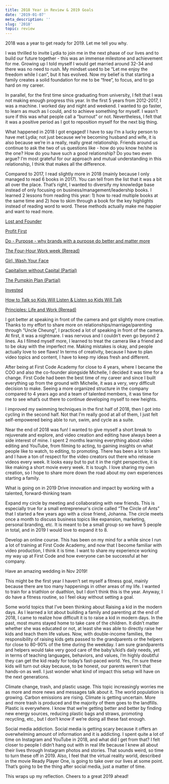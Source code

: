 ```yaml
---
title: 2018 Year in Review & 2019 Goals
date: '2019-01-07'
meta_description: ''
slug: '2018'
topic: review
---
```


2018 was a year to get ready for 2019. Let me tell you why.

I was thrilled to invite Lydia to join me in the next phase of our lives and to build our future together - this was an immense milestone and achievement for me. Growing up I told myself I would get married around 32-34 and there was no need to rush. My mindset used to be “Let me enjoy the freedom while I can”, but it has evolved. Now my belief is that starting a family creates a solid foundation for me to be “free”, to focus, and to go hard on my career.

In parallel, for the first time since graduating from university, I felt that I was not making enough progress this year. In the first 5 years from 2012-2017, I was a machine. I worked day and night and weekend. I wanted to go faster, to learn as much as I could, and to achieve something for myself. I wasn’t sure if this was what people call a “burnout” or not. Nevertheless, I felt that it was a positive period as I got to reposition myself for the next big thing.

What happened in 2018
I got engaged! I have to say I’m a lucky person to have met Lydia; not just because we’re becoming husband and wife, it is also because we’re in a really, really great relationship. Friends around us continue to ask the two of us questions like - how do you know he/she is the one? How do you have such a good relationship? Do you two even argue? I’m most grateful for our approach and mutual understanding in this relationship, I think that makes all the difference.

Compared to 2017, I read slightly more in 2018 (mainly because I only managed to read 6 books in 2017). You can tell from the list that it was a bit all over the place. That’s right, I wanted to diversify my knowledge base instead of only focusing on business/management/leadership books. I learned 2 lessons from reading this year: 1) how to read multiple books at the same time and 2) how to skim through a book for the key highlights instead of reading word to word. These methods actually make me happier and want to read more.

<a href="https://amzn.to/3oMbwiq">Lost and Founder</a>

<a href="https://amzn.to/3nhGY7C">Profit First</a>

<a href="https://amzn.to/37bLyP7">Do - Purpose - why brands with a purpose do better and matter more</a>

<a href="https://amzn.to/37VSXBh">The Four-Hour Work week (Reread)</a>

<a href="https://amzn.to/2IE1aSj">Girl, Wash Your Face</a>

<a href="https://amzn.to/33XxAP5">Capitalism without Capital (Partial)</a>

<a href="https://amzn.to/3gCm6pp">The Pumpkin Plan (Partial)</a>

<a href="https://amzn.to/344OZoS">Invested</a>

<a href="https://amzn.to/3m9HaV6">How to Talk so Kids Will Listen & Listen so Kids Will Talk</a>

<a href="https://amzn.to/2JXhRbM">Principles: Life and Work (Reread)</a>

I got better at speaking in front of the camera and got slightly more creative. Thanks to my effort to share more on relationships/marriage/parenting through “Uncle Cheung”, I practiced a lot of speaking in front of the camera. At first, it was a nightmare. I was nervous and I couldn’t even go beyond 2 lines. As I filmed myself more, I learned to treat the camera like a friend and to be okay with the imperfect me. Making mistakes is okay, and people actually love to see flaws! In terms of creativity, because I have to plan video topics and content, I have to keep my ideas fresh and different.

After being at First Code Academy for close to 4 years, where I became the COO and also the co-founder alongside Michelle, I decided it was time for a change. First Code had been the best time of my career and since I built everything up from the ground with Michelle, it was a very, very difficult decision to make. Seeing a more organized structure in the company compared to 4 years ago and a team of talented members, it was time for me to see what’s out there to continue developing myself to new heights.

I improved my swimming techniques in the first half of 2018, then I got into cycling in the second half. Not that I’m really good at all of them, I just felt self-empowered being able to run, swim, and cycle as a suite.

Near the end of 2018 was fun! I wanted to give myself a short break to rejuvenate and explore, and video creation and editing have always been a side interest of mine. I spent 2 months learning everything about video editing and YouTube, from filming to acting, to gaining insights on what people like to watch, to editing, to promoting. There has been a lot to learn and I have a ton of respect for the video creators out there who release videos every week. It looks easy but to put it in the right perspective, it is like making a short movie every week. It is tough. I love sharing my own creation, so I hope to share more down the road about my own experiences starting a family.

What is going on in 2019
Drive innovation and impact by working with a talented, forward-thinking team

Expand my circle by meeting and collaborating with new friends. This is especially true for a small entrepreneur's circle called “The Circle of Ants” that I started a few years ago with a close friend, Johanna. The circle meets once a month to discuss business topics like expansion, marketing, personal branding, etc. It is meant to be a small group so we have 5 people in total, and in 2019 I would love to expand it to 8.

Develop an online course. This has been on my mind for a while since I run a lot of training at First Code Academy, and now that I become familiar with video production, I think it is time. I want to share my experience working my way up at First Code and how everyone can be successful at her company.

Have an amazing wedding in Nov 2019!

This might be the first year I haven’t set myself a fitness goal, mainly because there are too many happenings in other areas of my life. I wanted to train for a triathlon or duathlon, but I don’t think this is the year. Anyway, I do have a fitness routine, so I feel okay without setting a goal.

Some world topics that I’ve been thinking about
Raising a kid in the modern days. As I learned a lot about building a family and parenting at the end of 2018, I came to realize how difficult it is to raise a kid in modern days. In the past, most mums stayed home to take care of the children. It didn’t matter whether she was educated or not, at least she was able to directly raise her kids and teach them life values. Now, with double-income families, the responsibility of raising kids gets passed to the grandparents or the helpers for close to 80-90% of the time during the weekday. I am sure grandparents and helpers would take very good care of the baby’s/kid’s daily needs, yet in terms of teaching languages, behaviors, and values, I’m highly doubtful they can get the kid ready for today’s fast-paced world. Yes, I’m sure these kids will turn out okay because, to be honest, our parents weren’t that hands-on as well. I just wonder what kind of impact this setup will have on the next generations.

Climate change, trash, and plastic usage. This topic increasingly worries me as more and more news and messages talk about it. The world population is growing. Carbon emissions are rising. Climate is getting uncertain. More and more trash is produced and the majority of them goes to the landfills. Plastic is everywhere. I know that we’re getting better and better by finding new energy sources, reducing plastic bags and straws, promoting recycling, etc., but I don’t know if we’re doing all these fast enough.

Social media addiction. Social media is getting scary because it offers an overwhelming amount of information and it is addicting. I spent quite a lot of time on Instagram and YouTube in 2018, and what did I get from that? I felt closer to people I didn’t hang out with in real life because I knew all about their lives through Instagram photos and stories. That sounds weird, so time to turn these off in 2019. Also, I feel that the virtual reality world, described in the movie Ready Player One, is going to take over our lives at some point. That’s going to be the thing after social media, just a matter of time.

This wraps up my reflection. Cheers to a great 2019 ahead!
